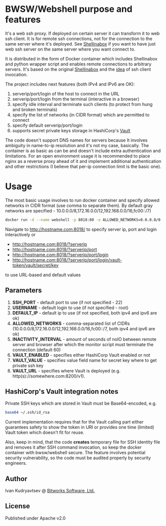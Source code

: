 # BWSW/Webshell purpose and features

It's a web ssh proxy. If deployed on certain server it can transform it to web ssh client. It is for remote ssh connections, not for the connection to the same server where it's deployed. See [Shellinabox](https://code.google.com/archive/p/shellinabox/) if you want to have just web ssh server on the same server where you want connect to.

It is distributed in the form of Docker container which includes Shellinabox and python wrapper script and enables remote connections to arbitrary servers. It's based on the original [Shellinabox](https://code.google.com/archive/p/shellinabox/) and the [idea](https://blog.bartlweb.net/2013/10/ssh-web-gateway-mit-dem-opensource-tool-shellinabox/) of ssh client invocation.

The project includes next features (both IPv4 and IPv6 are OK):
1. serverip/port/login of the host to connect in the URL
2. serverip/port/login from the terminal (interactive in a browser)
3. specify idle interval and terminate such clients (to protect from hung and broken terminals)
4. specify the list of networks (in CIDR format) which are permitted to connect
5. specify default serverip/port/login
6. supports secret private keys storage in HashiCorp's [Vault](https://www.vaultproject.io)

The code doesn't support DNS names for servers because It involves ambiguity in name-to-ip resolution and it's not my case, basically. The container is as basic as can be and doesn't include extra authentication and limitations. For an open environment usage it is recommended to place nginx as a reverse proxy ahead of it and implement additional authentication and other restrictions (I believe that per-ip connection limit is the basic one).

# Usage

The most basic usage involves to run docker container and specify allowed networks in CIDR format (use comma to separate them). By default gray networks are specified - 10.0.0.0/8,172.16.0.0/12,192.168.0.0/16,fc00::/7)

```bash
docker run -d --name webshell -p 8018:80 -e ALLOWED_NETWORKS=0.0.0.0/0 bwsw/webshell
```

Navigate to http://hostname.com:8018/ to specify server ip, port and login interactively or 
- http://hostname.com:8018/?serverip
- http://hostname.com:8018/?serverip/port
- http://hostname.com:8018/?serverip/port/login
- http://hostname.com:8018/?serverip/port/login/vault-token/vault/secret/key

to use URL-based and default values

## Parameters

1. **SSH_PORT** - default port to use (if not specified - 22)
2. **USERNAME** - default login to use (if not specified - root)
3. **DEFAULT_IP** - default ip to use (if not specified, both ipv4 and ipv6 are ok)
4. **ALLOWED_NETWORKS** - comma-separated list of CIDRs (10.0.0.0/8,172.16.0.0/12,192.168.0.0/16,fc00::/7, both ipv4 and ipv6 are ok)
5. **INACTIVITY_INTERVAL** - amount of seconds of noIO between remote server and browser after which the monitor script must terminate the connection (default 60)
6. **VAULT_ENABLED** - specifies either HashiCorp Vault enabled or not
7. **VAULT_VALUE** - specifies value field name for secret key where to get private ssh key
8. **VAULT_URL** - specifies where Vault is deployed (e.g. http(s)://somewhere.com:8200/v1).

## HashiCorp's Vault integration notes

Private SSH keys which are stored in Vault must be Base64-encoded, e.g.

```bash
base64 ~/.ssh/id_rsa
```

Current implementation requires that for the Vault calling part either guarantees safety to show the token in URI or provides one time (limited) Vault token which doesn't fit for reuse.

Also, keep in mind, that the code **creates** temporary file for SSH identity file and removes it after SSH command invocation, so keep the docker container with bwsw/webshell secure. The feature involves potential security vulnerability, so the code must be audited properly by security engineers.

## Author

Ivan Kudryavtsev @ [Bitworks Software, Ltd.](https://bitworks.software/)

## License

Published under Apache v2.0
